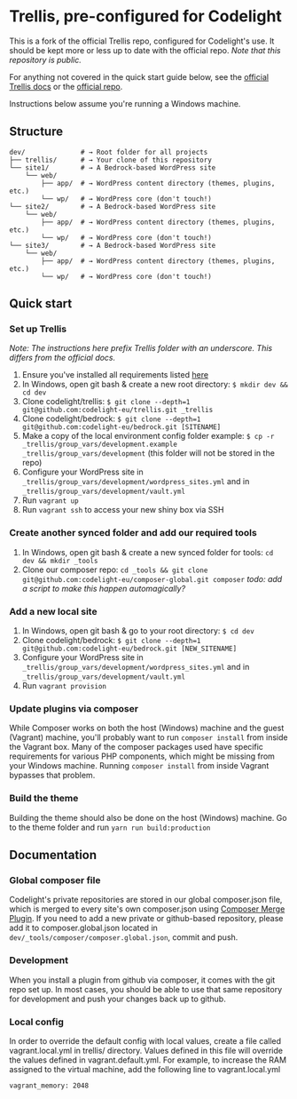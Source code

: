 # Trellis, pre-configured for Codelight
This is a fork of the official Trellis repo, configured for Codelight's use. It should be kept more or less up to date with the official repo. *Note that this repository is public.*

For anything not covered in the quick start guide below, see the [official Trellis docs](https://roots.io/trellis/docs/installing-trellis/) or the [official repo](https://github.com/roots/trellis).

Instructions below assume you're running a Windows machine.

## Structure
```shell
dev/              # → Root folder for all projects
├── trellis/      # → Your clone of this repository
└── site1/        # → A Bedrock-based WordPress site
    └── web/
        ├── app/  # → WordPress content directory (themes, plugins, etc.)
        └── wp/   # → WordPress core (don't touch!)
└── site2/        # → A Bedrock-based WordPress site
    └── web/
        ├── app/  # → WordPress content directory (themes, plugins, etc.)
        └── wp/   # → WordPress core (don't touch!)
└── site3/        # → A Bedrock-based WordPress site
    └── web/
        ├── app/  # → WordPress content directory (themes, plugins, etc.)
        └── wp/   # → WordPress core (don't touch!)
```

## Quick start
### Set up Trellis
_Note: The instructions here prefix Trellis folder with an underscore. This differs from the official docs._
1. Ensure you've installed all requirements listed [here](https://roots.io/trellis/docs/installing-trellis/)
2. In Windows, open git bash & create a new root directory: `$ mkdir dev && cd dev`
3. Clone codelight/trellis: `$ git clone --depth=1 git@github.com:codelight-eu/trellis.git _trellis`
4. Clone codelight/bedrock: `$ git clone --depth=1 git@github.com:codelight-eu/bedrock.git [SITENAME]`
5. Make a copy of the local environment config folder example: `$ cp -r _trellis/group_vars/development.example _trellis/group_vars/development` (this folder will not be stored in the repo)
6. Configure your WordPress site in `_trellis/group_vars/development/wordpress_sites.yml` and in `_trellis/group_vars/development/vault.yml`
7. Run `vagrant up`
8. Run `vagrant ssh` to access your new shiny box via SSH

### Create another synced folder and add our required tools
1. In Windows, open git bash & create a new synced folder for tools: `cd dev && mkdir _tools`
2. Clone our composer repo: `cd _tools && git clone git@github.com:codelight-eu/composer-global.git composer`
_todo: add a script to make this happen automagically?_

### Add a new local site
1. In Windows, open git bash & go to your root directory: `$ cd dev`
2. Clone codelight/bedrock: `$ git clone --depth=1 git@github.com:codelight-eu/bedrock.git [NEW_SITENAME]`
3. Configure your WordPress site in `_trellis/group_vars/development/wordpress_sites.yml` and in `_trellis/group_vars/development/vault.yml`
4. Run `vagrant provision`

### Update plugins via composer
While Composer works on both the host (Windows) machine and the guest (Vagrant) machine, you'll probably want to run `composer install` from inside the Vagrant box. Many of the composer packages used have specific requirements for various PHP components, which might be missing from your Windows machine. Running `composer install` from inside Vagrant bypasses that problem.

### Build the theme
Building the theme should also be done on the host (Windows) machine. Go to the theme folder and run `yarn run build:production`

## Documentation
### Global composer file
Codelight's private repositories are stored in our global composer.json file, which is merged to every site's own composer.json using [Composer Merge Plugin](https://github.com/wikimedia/composer-merge-plugin). If you need to add a new private or github-based repository, please add it to composer.global.json located in `dev/_tools/composer/composer.global.json`, commit and push.

### Development
When you install a plugin from github via composer, it comes with the git repo set up. In most cases, you should be able to use that same repository for development and push your changes back up to github.

### Local config
In order to override the default config with local values, create a file called vagrant.local.yml in trellis/ directory. Values defined in this file will override the values defined in vagrant.default.yml. For example, to increase the RAM assigned to the virtual machine, add the following line to vagrant.local.yml
```
vagrant_memory: 2048
```
